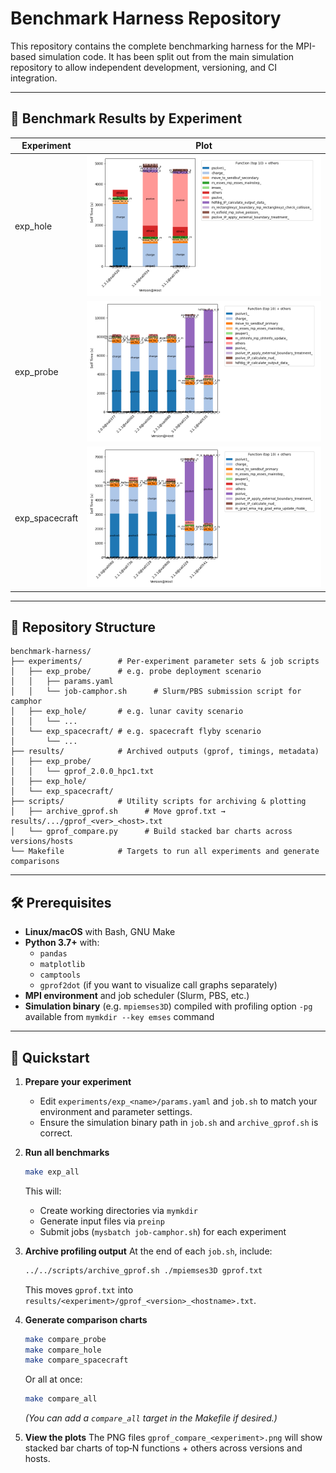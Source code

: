 # Benchmark Harness Repository

This repository contains the complete benchmarking harness for the MPI-based simulation code. It has been split out from the main simulation repository to allow independent development, versioning, and CI integration.

---

## 🚀 Benchmark Results by Experiment

| Experiment       | Plot                                           |
|------------------|------------------------------------------------|
| exp_hole         | ![hole](results/exp_hole/gprof_compare_hole.png)          |
| exp_probe        | ![probe](results/exp_probe/gprof_compare_probe.png)       |
| exp_spacecraft   | ![spacecraft](results/exp_spacecraft/gprof_compare_spacecraft.png) |

---

## 📂 Repository Structure

```
benchmark-harness/
├── experiments/        # Per-experiment parameter sets & job scripts
│   ├── exp_probe/      # e.g. probe deployment scenario
│   │   ├── params.yaml
│   │   └── job-camphor.sh      # Slurm/PBS submission script for camphor
│   ├── exp_hole/       # e.g. lunar cavity scenario
│   │   └── ...
│   └── exp_spacecraft/ # e.g. spacecraft flyby scenario
│       └── ...
├── results/            # Archived outputs (gprof, timings, metadata)
│   ├── exp_probe/
│   │   └── gprof_2.0.0_hpc1.txt
│   ├── exp_hole/
│   └── exp_spacecraft/
├── scripts/            # Utility scripts for archiving & plotting
│   ├── archive_gprof.sh      # Move gprof.txt → results/.../gprof_<ver>_<host>.txt
│   └── gprof_compare.py      # Build stacked bar charts across versions/hosts
└── Makefile            # Targets to run all experiments and generate comparisons
```

---

## 🛠 Prerequisites

* **Linux/macOS** with Bash, GNU Make
* **Python 3.7+** with:
  * `pandas`
  * `matplotlib`
  * `camptools`
  * `gprof2dot` (if you want to visualize call graphs separately)
* **MPI environment** and job scheduler (Slurm, PBS, etc.)
* **Simulation binary** (e.g. `mpiemses3D`) compiled with profiling option `-pg` available from `mymkdir --key emses` command

---

## 🚀 Quickstart

1. **Prepare your experiment**

   * Edit `experiments/exp_<name>/params.yaml` and `job.sh` to match your environment and parameter settings.
   * Ensure the simulation binary path in `job.sh` and `archive_gprof.sh` is correct.

2. **Run all benchmarks**

   ```bash
   make exp_all
   ```

   This will:

   * Create working directories via `mymkdir`
   * Generate input files via `preinp`
   * Submit jobs (`mysbatch job-camphor.sh`) for each experiment

3. **Archive profiling output**
   At the end of each `job.sh`, include:

   ```bash
   ../../scripts/archive_gprof.sh ./mpiemses3D gprof.txt
   ```

   This moves `gprof.txt` into `results/<experiment>/gprof_<version>_<hostname>.txt`.

4. **Generate comparison charts**

   ```bash
   make compare_probe
   make compare_hole
   make compare_spacecraft
   ```

   Or all at once:

   ```bash
   make compare_all
   ```

   *(You can add a `compare_all` target in the Makefile if desired.)*

5. **View the plots**
   The PNG files `gprof_compare_<experiment>.png` will show stacked bar charts of top‑N functions + others across versions and hosts.

